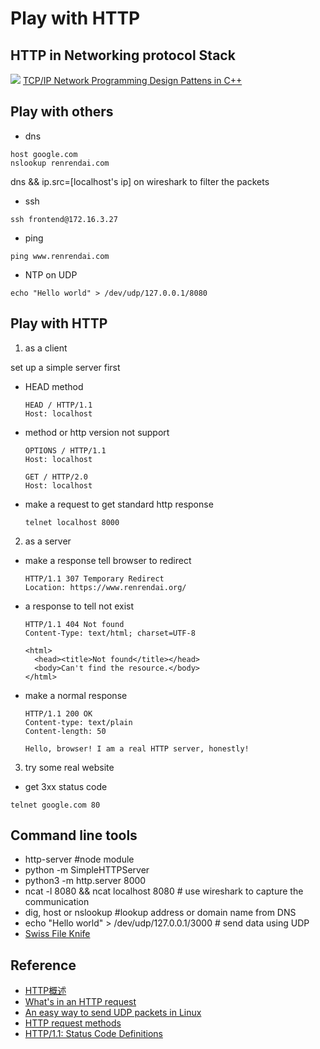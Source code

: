 Play with HTTP
================


## HTTP in Networking protocol Stack
  ![](./image/Network-Stack-Models1.png)
  [TCP/IP Network Programming Design Pattens in C++](https://vichargrave.github.io/articles/2013-02/tcp-ip-network-programming-design-patterns-in-cpp)

## Play with others
  * dns
  ```
  host google.com
  nslookup renrendai.com
  ```
  dns && ip.src=[localhost's ip] on wireshark to filter the packets
  * ssh
  ```
  ssh frontend@172.16.3.27
  ```
  * ping
  ```
  ping www.renrendai.com
  ```
  * NTP on UDP
  ```
  echo "Hello world" > /dev/udp/127.0.0.1/8080
  ```

## Play with HTTP
1. as a client

  set up a simple server first
  * HEAD method
    ```
    HEAD / HTTP/1.1
    Host: localhost
    ```
  * method or http version not support
    ```
    OPTIONS / HTTP/1.1
    Host: localhost

    GET / HTTP/2.0
    Host: localhost
    ```
  * make a request to get standard http response
    ```
    telnet localhost 8000
    ```
2. as a server
  * make a response tell browser to redirect
    ```
    HTTP/1.1 307 Temporary Redirect
    Location: https://www.renrendai.org/
    ```
  * a response to tell not exist
    ```
    HTTP/1.1 404 Not found
    Content-Type: text/html; charset=UTF-8

    <html>
      <head><title>Not found</title></head>
      <body>Can't find the resource.</body>
    </html>
    ```
  * make a normal response
    ```
    HTTP/1.1 200 OK
    Content-type: text/plain
    Content-length: 50

    Hello, browser! I am a real HTTP server, honestly!
    ```
3. try some real website
  * get 3xx status code
  ```
  telnet google.com 80
  ```

## Command line tools
  * http-server #node module
  * python -m SimpleHTTPServer
  * python3 -m http.server 8000
  * ncat -l 8080 && ncat localhost 8080 # use wireshark to capture the communication
  * dig, host or nslookup #lookup address or domain name from DNS
  * echo "Hello world" > /dev/udp/127.0.0.1/3000 # send data using UDP
  * [Swiss File Knife](https://sourceforge.net/projects/swissfileknife/files/1-swissfileknife/1.8.8/)



## Reference
  * [HTTP概述](https://developer.mozilla.org/zh-CN/docs/Web/HTTP/Overview)
  * [What's in an HTTP request](http://rve.org.uk/dumprequest)
  * [An easy way to send UDP packets in Linux](https://afterthoughtsoftware.com/posts/an-easy-way-to-send-udp-packets-in-linux)
  * [HTTP request methods](https://developer.mozilla.org/en-US/docs/Web/HTTP/Methods)
  * [HTTP/1.1: Status Code Definitions](https://www.w3.org/Protocols/rfc2616/rfc2616-sec10.html)
